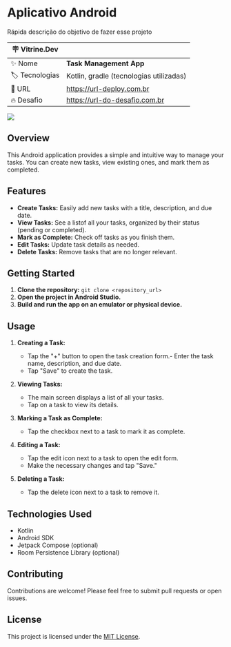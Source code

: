 # Aplicativo Android

Rápida descrição do objetivo de fazer esse projeto

| :placard: Vitrine.Dev |     |
| -------------  | --- |
| :sparkles: Nome        | **Task Management App**
| :label: Tecnologias | Kotlin, gradle (tecnologias utilizadas)
| :rocket: URL         | https://url-deploy.com.br
| :fire: Desafio     | https://url-do-desafio.com.br

<!-- Inserir imagem com a #vitrinedev ao final do link -->
![](https://via.placeholder.com/1200x500.png?text=imagem+lindona+do+meu+projeto#vitrinedev)

## Overview

This Android application provides a simple and intuitive way to manage your tasks. You can create new tasks, view existing ones, and mark them as completed.

## Features

* **Create Tasks:** Easily add new tasks with a title, description, and due date.
* **View Tasks:** See a listof all your tasks, organized by their status (pending or completed).
* **Mark as Complete:** Check off tasks as you finish them.
* **Edit Tasks:** Update task details as needed.
* **Delete Tasks:** Remove tasks that are no longer relevant.

## Getting Started

1. **Clone the repository:** `git clone <repository_url>`
2. **Open the project in Android Studio.**
3. **Build and run the app on an emulator or physical device.**

## Usage

1. **Creating a Task:**
   - Tap the "+" button to open the task creation form.- Enter the task name, description, and due date.
   - Tap "Save" to create the task.

2. **Viewing Tasks:**
   - The main screen displays a list of all your tasks.
   - Tap on a task to view its details.

3. **Marking a Task as Complete:**
   - Tap the checkbox next to a task to mark it as complete.

4. **Editing a Task:**
   - Tap the edit icon next to a task to open the edit form.
   - Make the necessary changes and tap "Save."

5. **Deleting a Task:**
   - Tap the delete icon next to a task to remove it.

## Technologies Used

* Kotlin
* Android SDK
* Jetpack Compose (optional)
* Room Persistence Library (optional)

## Contributing

Contributions are welcome! Please feel free to submit pull requests or open issues.

## License

This project is licensed under the [MIT License](LICENSE).
